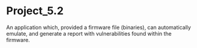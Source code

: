# Project_5.2
An application which, provided a firmware file (binaries), can automatically emulate, and generate a report with vulnerabilities found within the firmware.
